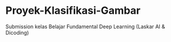 # Proyek-Klasifikasi-Gambar
Submission kelas Belajar Fundamental Deep Learning (Laskar AI &amp; Dicoding)
